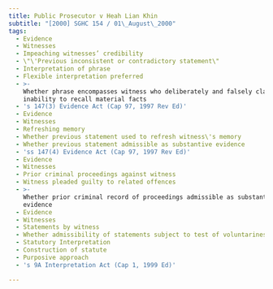```yaml
---
title: Public Prosecutor v Heah Lian Khin
subtitle: "[2000] SGHC 154 / 01\_August\_2000"
tags:
  - Evidence
  - Witnesses
  - Impeaching witnesses’ credibility
  - \"\'Previous inconsistent or contradictory statement\"
  - Interpretation of phrase
  - Flexible interpretation preferred
  - >-
    Whether phrase encompasses witness who deliberately and falsely claimed
    inability to recall material facts
  - 's 147(3) Evidence Act (Cap 97, 1997 Rev Ed)'
  - Evidence
  - Witnesses
  - Refreshing memory
  - Whether previous statement used to refresh witness\'s memory
  - Whether previous statement admissible as substantive evidence
  - 'ss 147(4) Evidence Act (Cap 97, 1997 Rev Ed)'
  - Evidence
  - Witnesses
  - Prior criminal proceedings against witness
  - Witness pleaded guilty to related offences
  - >-
    Whether prior criminal record of proceedings admissible as substantive
    evidence
  - Evidence
  - Witnesses
  - Statements by witness
  - Whether admissibility of statements subject to test of voluntariness
  - Statutory Interpretation
  - Construction of statute
  - Purposive approach
  - 's 9A Interpretation Act (Cap 1, 1999 Ed)'

---
```


